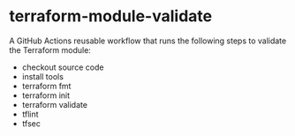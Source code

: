 # terraform-module-validate

A GitHub Actions reusable workflow that runs the following steps to validate the Terraform module:

- checkout source code
- install tools
- terraform fmt
- terraform init
- terraform validate
- tflint
- tfsec
